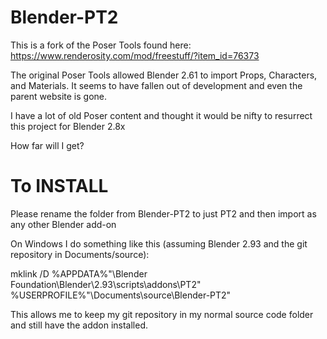 # Blender-PT2
This is a fork of the Poser Tools found here: https://www.renderosity.com/mod/freestuff/?item_id=76373

The original Poser Tools allowed Blender 2.61 to import Props, Characters, and Materials. It seems to have fallen out of development and even the parent website is gone.

I have a lot of old Poser content and thought it would be nifty to resurrect this project for Blender 2.8x

How far will I get?

# To INSTALL
Please rename the folder from Blender-PT2 to just PT2 and then import as any other Blender add-on

On Windows I do something like this (assuming Blender 2.93 and the git repository in Documents/source):

mklink /D %APPDATA%"\Blender Foundation\Blender\2.93\scripts\addons\PT2" %USERPROFILE%"\Documents\source\Blender-PT2\"

This allows me to keep my git repository in my normal source code folder and still have the addon installed.
